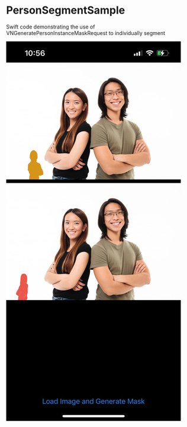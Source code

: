 # PersonSegmentSample
Swift code demonstrating the use of VNGeneratePersonInstanceMaskRequest to individually segment 

![Image](Images/img1.jpeg)